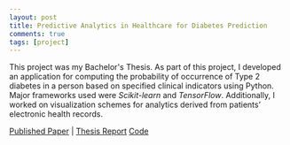 ```yaml
---
layout: post
title: Predictive Analytics in Healthcare for Diabetes Prediction
comments: true
tags: [project]
---
```


This project was my Bachelor's Thesis. As part of this project, I developed an application for computing the probability of occurrence of Type 2 diabetes in a person based on specified clinical indicators using Python. Major frameworks used were *Scikit-learn* and *TensorFlow*. Additionally, I worked on visualization schemes for analytics derived from patients’ electronic health records.

<a href="https://dl.acm.org/doi/10.1145/3326172.3326213" target="_blank">Published Paper</a> |
<a href="/Bachelor_Thesis.pdf" target="_blank">Thesis Report</a>
<a href="https://github.com/faizanzafar40/Predictive-Analytics-in-Healthcare-for-Diabetes-Prediction" target="_blank">Code</a>

